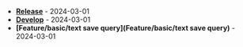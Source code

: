 * **[Release](Release)** - 2024-03-01
* **[Develop](Develop)** - 2024-03-01
* **[Feature/basic/text save query](Feature/basic/text save query)** - 2024-03-01